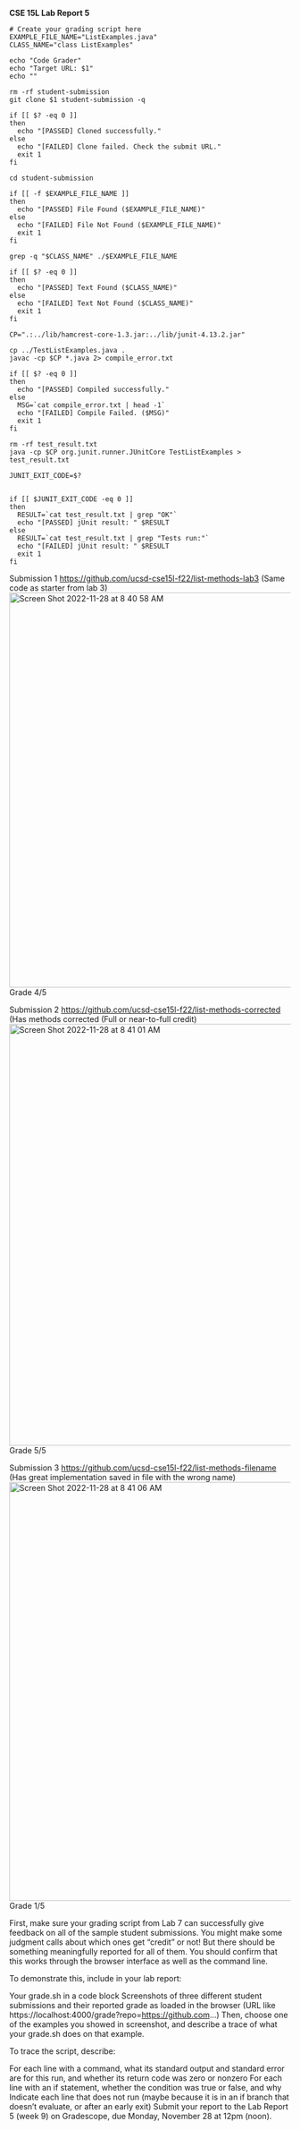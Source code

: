 **CSE 15L Lab Report 5**

```
# Create your grading script here
EXAMPLE_FILE_NAME="ListExamples.java"
CLASS_NAME="class ListExamples"

echo "Code Grader"
echo "Target URL: $1"
echo ""

rm -rf student-submission
git clone $1 student-submission -q

if [[ $? -eq 0 ]]
then
  echo "[PASSED] Cloned successfully."
else
  echo "[FAILED] Clone failed. Check the submit URL."
  exit 1
fi

cd student-submission

if [[ -f $EXAMPLE_FILE_NAME ]]
then
  echo "[PASSED] File Found ($EXAMPLE_FILE_NAME)"
else
  echo "[FAILED] File Not Found ($EXAMPLE_FILE_NAME)"
  exit 1
fi

grep -q "$CLASS_NAME" ./$EXAMPLE_FILE_NAME

if [[ $? -eq 0 ]]
then
  echo "[PASSED] Text Found ($CLASS_NAME)"
else
  echo "[FAILED] Text Not Found ($CLASS_NAME)"
  exit 1
fi

CP=".:../lib/hamcrest-core-1.3.jar:../lib/junit-4.13.2.jar"

cp ../TestListExamples.java .
javac -cp $CP *.java 2> compile_error.txt

if [[ $? -eq 0 ]]
then
  echo "[PASSED] Compiled successfully."
else
  MSG=`cat compile_error.txt | head -1`
  echo "[FAILED] Compile Failed. ($MSG)"
  exit 1
fi

rm -rf test_result.txt
java -cp $CP org.junit.runner.JUnitCore TestListExamples > test_result.txt

JUNIT_EXIT_CODE=$?


if [[ $JUNIT_EXIT_CODE -eq 0 ]]
then
  RESULT=`cat test_result.txt | grep "OK"`
  echo "[PASSED] jUnit result: " $RESULT
else
  RESULT=`cat test_result.txt | grep "Tests run:"`
  echo "[FAILED] jUnit result: " $RESULT
  exit 1
fi
```

Submission 1
https://github.com/ucsd-cse15l-f22/list-methods-lab3
(Same code as starter from lab 3)
<img width="706" alt="Screen Shot 2022-11-28 at 8 40 58 AM" src="https://user-images.githubusercontent.com/114449002/204332770-156f72c7-ddb4-486f-82c4-02721388c28c.png">
Grade 4/5


Submission 2
https://github.com/ucsd-cse15l-f22/list-methods-corrected
(Has methods corrected (Full or near-to-full credit)
<img width="754" alt="Screen Shot 2022-11-28 at 8 41 01 AM" src="https://user-images.githubusercontent.com/114449002/204332787-c6a86004-482e-41ff-9b8e-bce880bceffc.png">
Grade 5/5

Submission 3
https://github.com/ucsd-cse15l-f22/list-methods-filename
(Has great implementation saved in file with the wrong name)
<img width="749" alt="Screen Shot 2022-11-28 at 8 41 06 AM" src="https://user-images.githubusercontent.com/114449002/204332798-7b18f73c-2125-4cc0-a331-eb03d3b8e0de.png">
Grade 1/5

First, make sure your grading script from Lab 7 can successfully give feedback on all of the sample student submissions. You might make some judgment calls about which ones get “credit” or not! But there should be something meaningfully reported for all of them. You should confirm that this works through the browser interface as well as the command line.

To demonstrate this, include in your lab report:

Your grade.sh in a code block
Screenshots of three different student submissions and their reported grade as loaded in the browser (URL like https://localhost:4000/grade?repo=https://github.com...)
Then, choose one of the examples you showed in screenshot, and describe a trace of what your grade.sh does on that example.

To trace the script, describe:

For each line with a command, what its standard output and standard error are for this run, and whether its return code was zero or nonzero
For each line with an if statement, whether the condition was true or false, and why
Indicate each line that does not run (maybe because it is in an if branch that doesn’t evaluate, or after an early exit)
Submit your report to the Lab Report 5 (week 9) on Gradescope, due Monday, November 28 at 12pm (noon).
